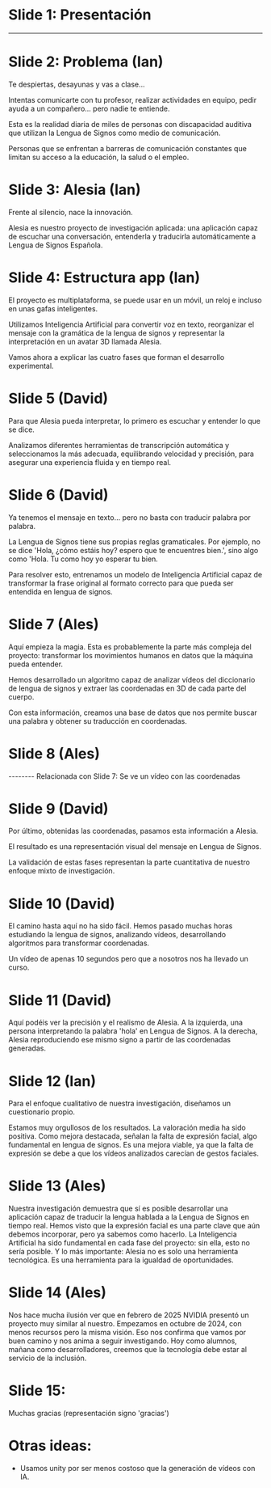 # Slide 1: Presentación
---

# Slide 2: Problema (Ian)

Te despiertas, desayunas y vas a clase...

Intentas comunicarte con tu profesor, realizar actividades en equipo, pedir ayuda a un compañero... pero nadie te
entiende.

Esta es la realidad diaria de miles de personas con discapacidad auditiva que utilizan la Lengua de Signos como medio de
comunicación.

Personas que se enfrentan a barreras de comunicación constantes que limitan su acceso a la educación, la salud o el
empleo.

# Slide 3: Alesia (Ian)

Frente al silencio, nace la innovación.

Alesia es nuestro proyecto de investigación aplicada: una aplicación capaz de escuchar una conversación, entenderla y
traducirla automáticamente a Lengua de Signos Española.

# Slide 4: Estructura app (Ian)

El proyecto es multiplataforma, se puede usar en un móvil, un reloj e incluso en unas gafas inteligentes.

Utilizamos Inteligencia Artificial para convertir voz en texto, reorganizar el mensaje con la gramática de la lengua de
signos y representar la interpretación en un avatar 3D llamada Alesia.

Vamos ahora a explicar las cuatro fases que forman el desarrollo experimental.

# Slide 5 (David)

Para que Alesia pueda interpretar, lo primero es escuchar y entender lo que se dice.

Analizamos diferentes herramientas de transcripción automática y seleccionamos la más adecuada, equilibrando velocidad y
precisión, para asegurar una experiencia fluida y en tiempo real.

# Slide 6 (David)

Ya tenemos el mensaje en texto… pero no basta con traducir palabra por palabra.

La Lengua de Signos tiene sus propias reglas gramaticales.
Por ejemplo, no se dice 'Hola, ¿cómo estáis hoy? espero que te encuentres bien.', sino algo como 'Hola. Tu como hoy yo
esperar tu bien.

Para resolver esto, entrenamos un modelo de Inteligencia Artificial capaz de transformar la frase original al formato
correcto para que pueda ser entendida en lengua de signos.

# Slide 7 (Ales)

Aquí empieza la magia. Esta es probablemente la parte más compleja del proyecto: transformar los
movimientos humanos en datos que la máquina pueda entender.

Hemos desarrollado un algoritmo capaz de analizar vídeos del diccionario de lengua de signos y extraer las coordenadas
en 3D de cada parte del cuerpo.

Con esta información, creamos una base de datos que nos permite buscar una palabra y obtener su traducción en
coordenadas.

# Slide 8 (Ales)

-------- Relacionada con Slide 7: Se ve un vídeo con las coordenadas

# Slide 9 (David)

Por último, obtenidas las coordenadas, pasamos esta información a Alesia.

El resultado es una representación visual del mensaje en Lengua de Signos.

La validación de estas fases representan la parte cuantitativa de nuestro enfoque mixto de investigación.

# Slide 10 (David)

El camino hasta aquí no ha sido fácil. Hemos pasado muchas horas estudiando la lengua de signos, analizando vídeos,
desarrollando algoritmos para transformar coordenadas.

Un vídeo de apenas 10 segundos pero que a nosotros nos ha llevado un curso.

# Slide 11 (David)

Aquí podéis ver la precisión y el realismo de Alesia.
A la izquierda, una persona interpretando la palabra 'hola' en Lengua de Signos.
A la derecha, Alesia reproduciendo ese mismo signo a partir de las coordenadas generadas.

# Slide 12 (Ian)

Para el enfoque cualitativo de nuestra investigación, diseñamos un cuestionario propio.

Estamos muy orgullosos de los resultados. La valoración media ha sido positiva.
Como mejora destacada, señalan la falta de expresión facial, algo fundamental en lengua de signos.
Es una mejora viable, ya que la falta de expresión se debe a que los vídeos analizados carecían de gestos faciales.

# Slide 13 (Ales)

Nuestra investigación demuestra que sí es posible desarrollar una aplicación capaz de traducir la lengua hablada a la
Lengua de Signos en tiempo real.
Hemos visto que la expresión facial es una parte clave que aún debemos incorporar, pero ya sabemos como hacerlo.
La Inteligencia Artificial ha sido fundamental en cada fase del proyecto: sin ella, esto no sería posible.
Y lo más importante: Alesia no es solo una herramienta tecnológica.
Es una herramienta para la igualdad de oportunidades.

# Slide 14 (Ales)

Nos hace mucha ilusión ver que en febrero de 2025 NVIDIA presentó un proyecto muy similar al nuestro.
Empezamos en octubre de 2024, con menos recursos pero la misma visión.
Eso nos confirma que vamos por buen camino y nos anima a seguir investigando.
Hoy como alumnos, mañana como desarrolladores, creemos que la tecnología debe estar al servicio de la inclusión.

# Slide 15:

Muchas gracias (representación signo 'gracias')

# Otras ideas:

- Usamos unity por ser menos costoso que la generación de vídeos con IA.